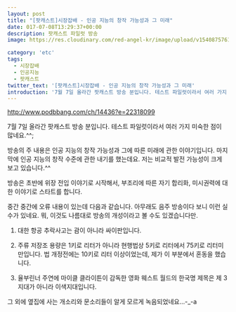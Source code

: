 ```yaml
---
layout: post
title: "[팟캐스트]시장잡배 - 인공 지능의 창작 가능성과 그 미래"
date: 017-07-08T13:29:37+00:00
description: 팟캐스트 파일럿 방송
image: https://res.cloudinary.com/red-angel-kr/image/upload/v1540875761/blog_img/etc.jpg

category: 'etc'  
tags: 
  - 시장잡배
  - 인공지능
  - 팟캐스트
twitter_text: '[팟캐스트]시장잡배 - 인공 지능의 창작 가능성과 그 미래'
introduction: '7월 7일 올라간 팟캐스트 방송 분입니다. 테스트 파일럿이라서 여러 가지 미숙한 점이 많네요.^^;'
---
```


<http://www.podbbang.com/ch/14436?e=22318099>

7월 7일 올라간 팟캐스트 방송 분입니다. 테스트 파일럿이라서 여러 가지 미숙한 점이 많네요.^^;
  
방송의 주 내용은 인공 지능의 창작 가능성과 그에 따른 미래에 관한 이야기입니다. 마지막에 인공 지능의 창작 수준에 관한 내기를 했는데요. 저는 비교적 발전 가능성이 크게 보고 있습니다.^^

방송은 초반에 위장 전입 이야기로 시작해서, 부조리에 따른 자기 합리화, 미시권력에 대한 이야기로 스타트를 합니다.

중간 중간에 오류 내용이 있는데 다음과 같습니다. 아무래도 음주 방송이다 보니 이런 실수가 있네요. 뭐, 이것도 나름대로 방송의 개성이라고 볼 수도 있겠습니다만.

1. 대한 항공 추락사고는 괌이 아니라 싸이판입니다.
  
2. 주류 저장조 용량은 1키로 리터가 아니라 현행법상 5키로 리터에서 75키로 리터미만입니다. 법 개정전에는 10키로 리터 이상이었는데, 제가 이 부분에서 혼동을 했습니다.
  
3. 율부린너 주연에 마이클 클라이튼이 감독한 영화 웨스트 월드의 한국명 제목은 제 3지대가 아니라 이색지대입니다. 

그 외에 옆집에 사는 개소리와 문소리들이 알게 모르게 녹음되었네요&#8230;-_-a